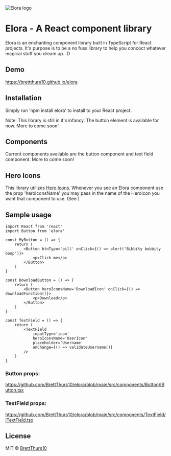 ![Elora logo](https://i.imgur.com/6nsO0WG.png)

# Elora - A React component library

Elora is an enchanting component library built in TypeScript for React projects. It's purpose is to be a no fuss library to help you concoct whatever magical stuff you dream up. :D

## Demo

<https://brettthurs10.github.io/elora>

## Installation

Simply run 'npm install elora' to install to your React project.

Note: This library is still in it's infancy. The button element is available for now. More to come soon!

## Components

Current components available are the button component and text field component. More to come soon!

## Hero Icons

This library utilizes [Hero Icons](https://heroicons.com/, 'Hero Icons'). Whenever you see an Elora component use the prop 'heroIconsName' you may pass in the name of the HeroIcon you want that component to use. (See <TextField/>)

## Sample usage

```tsx
import React from 'react'
import Button from 'elora'

const MyButton = () => {
    return (
        <Button btnType='pill' onClick={() => alert('Bibbity bobbity boop')}>
            <p>Click me</p>
        </Button>
    )
}

const DownloadButton = () => {
    return (
        <Button heroIconsName='DownloadIcon' onClick={() => downloadFunction()}>
            <p>Download</p>
        </Button>
    )
}

const TextField = () => {
    return (
        <TextField
            inputType='icon'
            heroIconsName='UserIcon'
            placeholder='Username'
            onChange={() => validateUsername()}
        />
    )
}
```

### Button props:

<https://github.com/BrettThurs10/elora/blob/main/src/components/Button/IButton.tsx>

### TextField props:

<https://github.com/BrettThurs10/elora/blob/main/src/components/TextField/ITextField.tsx>

## License

MIT © [BrettThurs10](https://github.com/BrettThurs10)
